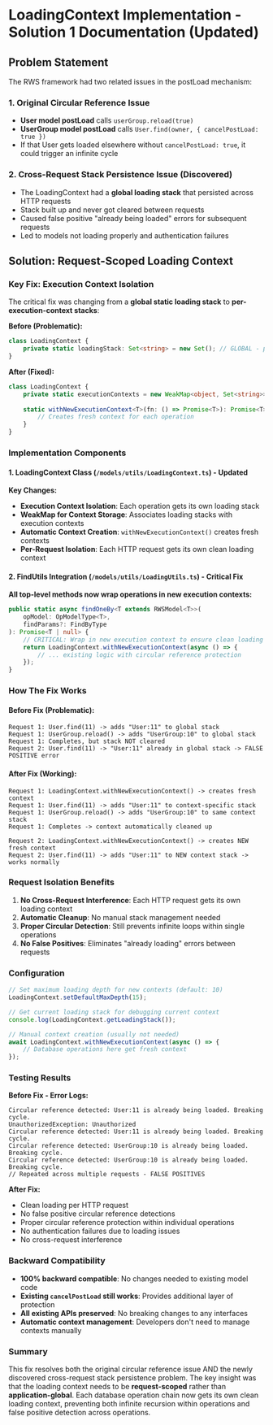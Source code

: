 # LoadingContext Implementation - Solution 1 Documentation (Updated)

## Problem Statement

The RWS framework had two related issues in the postLoad mechanism:

### 1. Original Circular Reference Issue
- **User model postLoad** calls `userGroup.reload(true)` 
- **UserGroup model postLoad** calls `User.find(owner, { cancelPostLoad: true })`
- If that User gets loaded elsewhere without `cancelPostLoad: true`, it could trigger an infinite cycle

### 2. Cross-Request Stack Persistence Issue (Discovered)
- The LoadingContext had a **global loading stack** that persisted across HTTP requests
- Stack built up and never got cleared between requests
- Caused false positive "already being loaded" errors for subsequent requests
- Led to models not loading properly and authentication failures

## Solution: Request-Scoped Loading Context

### Key Fix: Execution Context Isolation

The critical fix was changing from a **global static loading stack** to **per-execution-context stacks**:

**Before (Problematic):**
```typescript
class LoadingContext {
    private static loadingStack: Set<string> = new Set(); // GLOBAL - persisted across requests
}
```

**After (Fixed):**
```typescript
class LoadingContext {
    private static executionContexts = new WeakMap<object, Set<string>>(); // Per-context isolation
    
    static withNewExecutionContext<T>(fn: () => Promise<T>): Promise<T> {
        // Creates fresh context for each operation
    }
}
```

### Implementation Components

#### 1. LoadingContext Class (`/models/utils/LoadingContext.ts`) - Updated

**Key Changes:**
- **Execution Context Isolation**: Each operation gets its own loading stack
- **WeakMap for Context Storage**: Associates loading stacks with execution contexts
- **Automatic Context Creation**: `withNewExecutionContext()` creates fresh contexts
- **Per-Request Isolation**: Each HTTP request gets its own clean loading context

#### 2. FindUtils Integration (`/models/utils/LoadingUtils.ts`) - Critical Fix

**All top-level methods now wrap operations in new execution contexts:**

```typescript
public static async findOneBy<T extends RWSModel<T>>(
    opModel: OpModelType<T>,
    findParams?: FindByType
): Promise<T | null> {
    // CRITICAL: Wrap in new execution context to ensure clean loading stack
    return LoadingContext.withNewExecutionContext(async () => {
        // ... existing logic with circular reference protection
    });
}
```

### How The Fix Works

#### Before Fix (Problematic):
```
Request 1: User.find(11) -> adds "User:11" to global stack
Request 1: UserGroup.reload() -> adds "UserGroup:10" to global stack  
Request 1: Completes, but stack NOT cleared
Request 2: User.find(11) -> "User:11" already in global stack -> FALSE POSITIVE error
```

#### After Fix (Working):
```
Request 1: LoadingContext.withNewExecutionContext() -> creates fresh context
Request 1: User.find(11) -> adds "User:11" to context-specific stack
Request 1: UserGroup.reload() -> adds "UserGroup:10" to same context stack
Request 1: Completes -> context automatically cleaned up

Request 2: LoadingContext.withNewExecutionContext() -> creates NEW fresh context  
Request 2: User.find(11) -> adds "User:11" to NEW context stack -> works normally
```

### Request Isolation Benefits

1. **No Cross-Request Interference**: Each HTTP request gets its own loading context
2. **Automatic Cleanup**: No manual stack management needed
3. **Proper Circular Detection**: Still prevents infinite loops within single operations
4. **No False Positives**: Eliminates "already loading" errors between requests

### Configuration

```typescript
// Set maximum loading depth for new contexts (default: 10)
LoadingContext.setDefaultMaxDepth(15);

// Get current loading stack for debugging current context
console.log(LoadingContext.getLoadingStack());

// Manual context creation (usually not needed)
await LoadingContext.withNewExecutionContext(async () => {
    // Database operations here get fresh context
});
```

### Testing Results

**Before Fix - Error Logs:**
```
Circular reference detected: User:11 is already being loaded. Breaking cycle.
UnauthorizedException: Unauthorized
Circular reference detected: User:11 is already being loaded. Breaking cycle.
Circular reference detected: UserGroup:10 is already being loaded. Breaking cycle.
Circular reference detected: UserGroup:10 is already being loaded. Breaking cycle.
// Repeated across multiple requests - FALSE POSITIVES
```

**After Fix:**
- Clean loading per HTTP request
- No false positive circular reference detections  
- Proper circular reference protection within individual operations
- No authentication failures due to loading issues
- No cross-request interference

### Backward Compatibility

- **100% backward compatible**: No changes needed to existing model code
- **Existing `cancelPostLoad` still works**: Provides additional layer of protection
- **All existing APIs preserved**: No breaking changes to any interfaces
- **Automatic context management**: Developers don't need to manage contexts manually

### Summary

This fix resolves both the original circular reference issue AND the newly discovered cross-request stack persistence problem. The key insight was that the loading context needs to be **request-scoped** rather than **application-global**. Each database operation chain now gets its own clean loading context, preventing both infinite recursion within operations and false positive detection across operations.